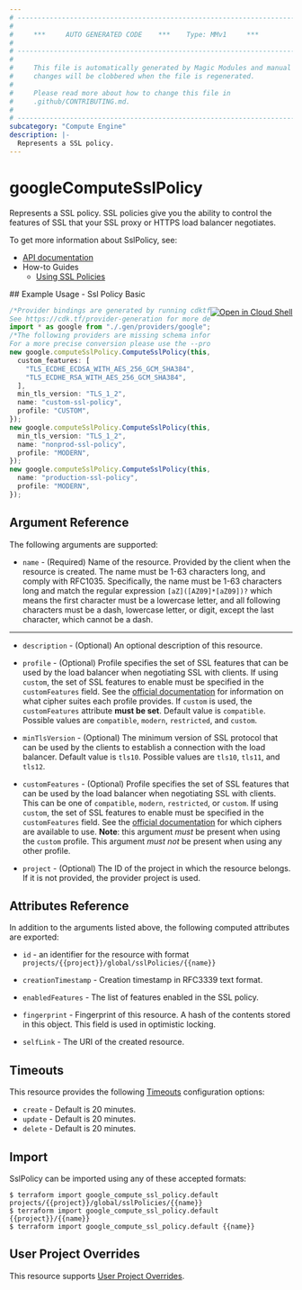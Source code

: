 ```yaml
---
# ----------------------------------------------------------------------------
#
#     ***     AUTO GENERATED CODE    ***    Type: MMv1     ***
#
# ----------------------------------------------------------------------------
#
#     This file is automatically generated by Magic Modules and manual
#     changes will be clobbered when the file is regenerated.
#
#     Please read more about how to change this file in
#     .github/CONTRIBUTING.md.
#
# ----------------------------------------------------------------------------
subcategory: "Compute Engine"
description: |-
  Represents a SSL policy.
---
```


# googleComputeSslPolicy

Represents a SSL policy. SSL policies give you the ability to control the
features of SSL that your SSL proxy or HTTPS load balancer negotiates.

To get more information about SslPolicy, see:

* [API documentation](https://cloud.google.com/compute/docs/reference/rest/v1/sslPolicies)
* How-to Guides
  * [Using SSL Policies](https://cloud.google.com/compute/docs/load-balancing/ssl-policies)

<div class = "oics-button" style="float: right; margin: 0 0 -15px">
  <a href="https://console.cloud.google.com/cloudshell/open?cloudshell_git_repo=https%3A%2F%2Fgithub.com%2Fterraform-google-modules%2Fdocs-examples.git&cloudshell_working_dir=ssl_policy_basic&cloudshell_image=gcr.io%2Fgraphite-cloud-shell-images%2Fterraform%3Alatest&open_in_editor=main.tf&cloudshell_print=.%2Fmotd&cloudshell_tutorial=.%2Ftutorial.md" target="_blank">
    <img alt="Open in Cloud Shell" src="//gstatic.com/cloudssh/images/open-btn.svg" style="max-height: 44px; margin: 32px auto; max-width: 100%;">
  </a>
</div>
## Example Usage - Ssl Policy Basic

```typescript
/*Provider bindings are generated by running cdktf get.
See https://cdk.tf/provider-generation for more details.*/
import * as google from "./.gen/providers/google";
/*The following providers are missing schema information and might need manual adjustments to synthesize correctly: google.
For a more precise conversion please use the --provider flag in convert.*/
new google.computeSslPolicy.ComputeSslPolicy(this, "custom-ssl-policy", {
  custom_features: [
    "TLS_ECDHE_ECDSA_WITH_AES_256_GCM_SHA384",
    "TLS_ECDHE_RSA_WITH_AES_256_GCM_SHA384",
  ],
  min_tls_version: "TLS_1_2",
  name: "custom-ssl-policy",
  profile: "CUSTOM",
});
new google.computeSslPolicy.ComputeSslPolicy(this, "nonprod-ssl-policy", {
  min_tls_version: "TLS_1_2",
  name: "nonprod-ssl-policy",
  profile: "MODERN",
});
new google.computeSslPolicy.ComputeSslPolicy(this, "prod-ssl-policy", {
  name: "production-ssl-policy",
  profile: "MODERN",
});

```

## Argument Reference

The following arguments are supported:

* `name` -
  (Required)
  Name of the resource. Provided by the client when the resource is
  created. The name must be 1-63 characters long, and comply with
  RFC1035. Specifically, the name must be 1-63 characters long and match
  the regular expression `[aZ]([AZ09]*[aZ09])?` which means the
  first character must be a lowercase letter, and all following
  characters must be a dash, lowercase letter, or digit, except the last
  character, which cannot be a dash.

***

*   `description` -
    (Optional)
    An optional description of this resource.

*   `profile` -
    (Optional)
    Profile specifies the set of SSL features that can be used by the
    load balancer when negotiating SSL with clients. If using `custom`,
    the set of SSL features to enable must be specified in the
    `customFeatures` field.
    See the [official documentation](https://cloud.google.com/compute/docs/load-balancing/ssl-policies#profilefeaturesupport)
    for information on what cipher suites each profile provides. If
    `custom` is used, the `customFeatures` attribute **must be set**.
    Default value is `compatible`.
    Possible values are `compatible`, `modern`, `restricted`, and `custom`.

*   `minTlsVersion` -
    (Optional)
    The minimum version of SSL protocol that can be used by the clients
    to establish a connection with the load balancer.
    Default value is `tls10`.
    Possible values are `tls10`, `tls11`, and `tls12`.

*   `customFeatures` -
    (Optional)
    Profile specifies the set of SSL features that can be used by the
    load balancer when negotiating SSL with clients. This can be one of
    `compatible`, `modern`, `restricted`, or `custom`. If using `custom`,
    the set of SSL features to enable must be specified in the
    `customFeatures` field.
    See the [official documentation](https://cloud.google.com/compute/docs/load-balancing/ssl-policies#profilefeaturesupport)
    for which ciphers are available to use. **Note**: this argument
    *must* be present when using the `custom` profile. This argument
    *must not* be present when using any other profile.

*   `project` - (Optional) The ID of the project in which the resource belongs.
    If it is not provided, the provider project is used.

## Attributes Reference

In addition to the arguments listed above, the following computed attributes are exported:

*   `id` - an identifier for the resource with format `projects/{{project}}/global/sslPolicies/{{name}}`

*   `creationTimestamp` -
    Creation timestamp in RFC3339 text format.

*   `enabledFeatures` -
    The list of features enabled in the SSL policy.

*   `fingerprint` -
    Fingerprint of this resource. A hash of the contents stored in this
    object. This field is used in optimistic locking.

*   `selfLink` - The URI of the created resource.

## Timeouts

This resource provides the following
[Timeouts](https://developer.hashicorp.com/terraform/plugin/sdkv2/resources/retries-and-customizable-timeouts) configuration options:

* `create` - Default is 20 minutes.
* `update` - Default is 20 minutes.
* `delete` - Default is 20 minutes.

## Import

SslPolicy can be imported using any of these accepted formats:

```console
$ terraform import google_compute_ssl_policy.default projects/{{project}}/global/sslPolicies/{{name}}
$ terraform import google_compute_ssl_policy.default {{project}}/{{name}}
$ terraform import google_compute_ssl_policy.default {{name}}
```

## User Project Overrides

This resource supports [User Project Overrides](https://registry.terraform.io/providers/hashicorp/google/latest/docs/guides/provider_reference#user_project_override).
